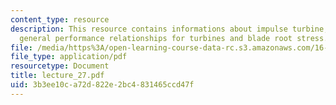 ```yaml
---
content_type: resource
description: This resource contains informations about impulse turbine, velocity compounding,
  general performance relationships for turbines and blade root stress.
file: /media/https%3A/open-learning-course-data-rc.s3.amazonaws.com/16-512-rocket-propulsion-fall-2005/3b3ee10ca72d822e2bc4831465ccd47f_lecture_27.pdf
file_type: application/pdf
resourcetype: Document
title: lecture_27.pdf
uid: 3b3ee10c-a72d-822e-2bc4-831465ccd47f
---
```

